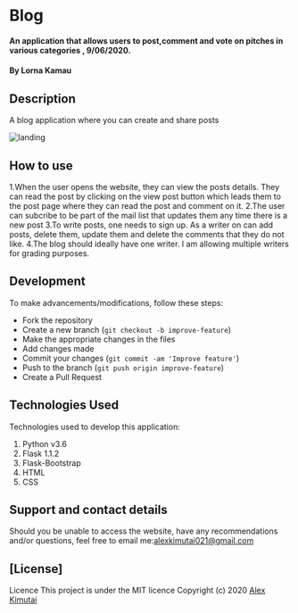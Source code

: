 # Blog
#### An application that allows users to post,comment and vote on pitches in various categories , 9/06/2020.
#### By Lorna Kamau

## Description
A blog application where you can create and share posts

![landing](./app/static/images/landing.png)


## How to use
1.When the user opens the website, they can view the posts details. They can read the post by clicking on the view post button which leads them to the post page where they can read the post and comment on it.
2.The user can subcribe to be part of the mail list that updates them any time there is a new post
3.To write posts, one needs to sign up. As a writer on can add posts, delete them, update them and delete the comments that they do not like.
4.The blog should ideally have one writer. I am allowing multiple writers for grading purposes.

## Development
To make advancements/modifications, follow these steps:

- Fork the repository
- Create a new branch (`git checkout -b improve-feature`)
- Make the appropriate changes in the files
- Add changes made
- Commit your changes (`git commit -am 'Improve feature'`)
- Push to the branch (`git push origin improve-feature`)
- Create a Pull Request 

## Technologies Used
Technologies used to develop this application:

1. Python v3.6
2. Flask 1.1.2
3. Flask-Bootstrap
4. HTML 
5. CSS


## Support and contact details

Should you be unable to access the website, have any recommendations and/or questions, feel free to email me:[alexkimutai021@gmail.com](mailto:alexkimutai021@gmail.com)

## [License]
Licence This project is under the MIT licence
Copyright (c) 2020 [Alex Kimutai](https://github.com/aleki21)  